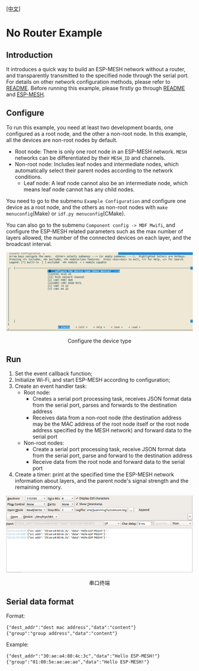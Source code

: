 [[中文]](./README_cn.md)

# No Router Example

## Introduction

It introduces a quick way to build an ESP-MESH network without a router, and transparently transmitted to the specified node through the serial port. For details on other network configuration methods, please refer to [README](../README.md). Before running this example, please firstly go through [README](../../README.md) and [ESP-MESH](https://docs.espressif.com/projects/esp-idf/en/latest/api-guides/mesh.html).

## Configure

To run this example, you need at least two development boards, one configured as a root node, and the other a non-root node. In this example, all the devices are non-root nodes by default.

- Root node: There is only one root node in an ESP-MESH network. `MESH` networks can be differentiated by their `MESH_ID` and channels.
- Non-root node: Includes leaf nodes and intermediate nodes, which automatically select their parent nodes according to the network conditions.
	- Leaf node: A leaf node cannot also be an intermediate node, which means leaf node cannot has any child nodes.

You need to go to the submenu `Example Configuration` and configure one device as a root node, and the others as non-root nodes with `make menuconfig`(Make) or `idf.py menuconfig`(CMake). 

You can also go to the submenu `Component config -> MDF Mwifi`, and configure the ESP-MESH related parameters such as the max number of layers allowed, the number of the connected devices on each layer, and the broadcast interval.


<div align=center>
<img src="menuconfig.png" width="800">
<p> Configure the device type </p>
</div>

## Run

1. Set the event callback function; 
2. Initialize Wi-Fi, and start ESP-MESH according to configuration;
3. Create an event handler task:
	- Root node:
		- Creates a serial port processing task, receives JSON format data from the serial port, parses and forwards to the destination address
		- Receives data from a non-root node (the destination address may be the MAC address of the root node itself or the root node address specified by the MESH network) and forward data to the serial port
	- Non-root nodes:
		- Create a serial port processing task, receive JSON format data from the serial port, parse and forward to the destination address
		- Receive data from the root node and forward data to the serial port
4. Create a timer: print at the specified time the ESP-MESH network information about layers, and the parent node's signal strength and the remaining memory.

<div align=center>
<img src="serial_port.png" width="800">
<p> 串口终端 </p>
</div>

## Serial data format

Format:
```
{"dest_addr":"dest mac address","data":"content"}
{"group":"group address","data":"content"}
```
Example:
```
{"dest_addr":"30:ae:a4:80:4c:3c","data":"Hello ESP-MESH!"}
{"group":"01:00:5e:ae:ae:ae","data":"Hello ESP-MESH!"}
```